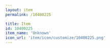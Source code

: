 ```yaml
---
layout: item
permalink: /10400225

title: Item
id: 10400225
item_name: 'Unknown'
icon_url: 'item/icon/customize/10400225.png'
---
```

